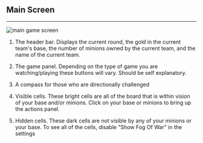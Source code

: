 ﻿## Main Screen

***

![main game screen](/public/views/images//main-screen.png)

1. The header bar. Displays the current round, the gold in the current team's base, the number of minions owned by the current team, and the name of the current team.

2. The game panel. Depending on the type of game you are watching/playing these buttons will vary. Should be self explanatory.

3. A compass for those who are directionally challenged

4. Visible cells. These bright cells are all of the board that is within vision of your base and/or minions. Click on your base or minions to bring up the actions panel.

5. Hidden cells. These dark cells are not visible by any of your minions or your base. To see all of the cells, disable "Show Fog Of War" in the settings